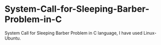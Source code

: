 # System-Call-for-Sleeping-Barber-Problem-in-C
System Call for Sleeping Barber Problem in C language, I have used Linux-Ubuntu.
